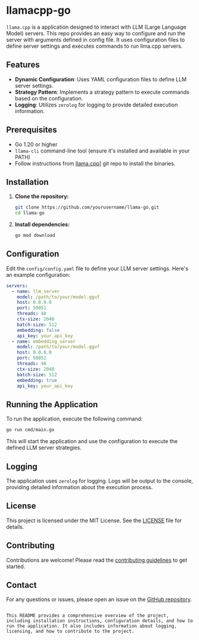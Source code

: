 # llamacpp-go

`llama.cpp` is a application designed to interact with LLM (Large Language Model) servers. This repo provides an easy way to configure and run the server with arguments defined in config file. It uses configuration files to define server settings and executes commands to run llma.cpp servers.

## Features

- **Dynamic Configuration**: Uses YAML configuration files to define LLM server settings.
- **Strategy Pattern**: Implements a strategy pattern to execute commands based on the configuration.
- **Logging**: Utilizes `zerolog` for logging to provide detailed execution information.

## Prerequisites

- Go 1.20 or higher
- `llama-cli` command-line tool (ensure it's installed and available in your PATH)
- Follow instructions from [llama.cpp](https://github.com/ggerganov/llama.cpp)] git repo to install the binaries.

## Installation

1. **Clone the repository:**

   ```sh
   git clone https://github.com/yourusername/llama-go.git
   cd llama-go
   ```

2. **Install dependencies:**

   ```sh
   go mod download
   ```

## Configuration

Edit the `config/config.yaml` file to define your LLM server settings. Here's an example configuration:

```yaml
servers:
  - name: llm_server
    model: /path/to/your/model.gguf
    host: 0.0.0.0
    port: 50051
    threads: 40
    ctx-size: 2048
    batch-size: 512
    embedding: false
    api_key: your_api_key
  - name: embedding_server
    model: /path/to/your/model.gguf
    host: 0.0.0.0
    port: 50052
    threads: 40
    ctx-size: 2048
    batch-size: 512
    embedding: true
    api_key: your_api_key
```

## Running the Application

To run the application, execute the following command:

```sh
go run cmd/main.go
```

This will start the application and use the configuration to execute the defined LLM server strategies.

## Logging

The application uses `zerolog` for logging. Logs will be output to the console, providing detailed information about the execution process.

## License

This project is licensed under the MIT License. See the [LICENSE](LICENSE) file for details.

## Contributing

Contributions are welcome! Please read the [contributing guidelines](CONTRIBUTING.md) to get started.

## Contact

For any questions or issues, please open an issue on the [GitHub repository](https://github.com/yourusername/llama-go/issues).

```

This README provides a comprehensive overview of the project, including installation instructions, configuration details, and how to run the application. It also includes information about logging, licensing, and how to contribute to the project.
